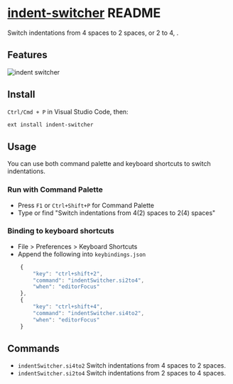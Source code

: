 # [indent-switcher](https://marketplace.visualstudio.com/items?itemName=ephoton.indent-switcher) README

Switch indentations from 4 spaces to 2 spaces, or 2 to 4, .

## Features
![indent switcher](https://ephoton.github.io/indent-switcher/images/demo.gif)

## Install

`Ctrl/Cmd + P` in Visual Studio Code, then:

```sh
ext install indent-switcher
```

## Usage

You can use both command palette and keyboard shortcuts to switch indentations.

### Run with Command Palette

* Press `F1` or `Ctrl+Shift+P` for Command Palette
* Type or find "Switch indentations from 4(2) spaces to 2(4) spaces"

### Binding to keyboard shortcuts

* File > Preferences > Keyboard Shortcuts
* Append the following into `keybindings.json`

```js
    {
        "key": "ctrl+shift+2",
        "command": "indentSwitcher.si2to4",
        "when": "editorFocus"
    },
    {
        "key": "ctrl+shift+4",
        "command": "indentSwitcher.si4to2",
        "when": "editorFocus"
    }
```

## Commands

- `indentSwitcher.si4to2`
  Switch indentations from 4 spaces to 2 spaces.
- `indentSwitcher.si2to4`
  Switch indentations from 2 spaces to 4 spaces.